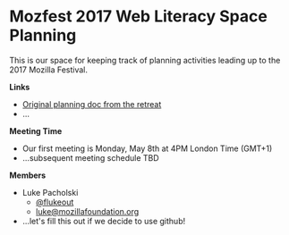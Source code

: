 # Mozfest 2017 Web Literacy Space Planning

This is our space for keeping track of planning activities leading up to the 2017 Mozilla Festival.


**Links**

* [Original planning doc from the retreat](https://docs.google.com/document/d/12rpJ4XkOHL2FTMkNeErBJFk6W-gMaJUd1smwFzlxjMk/edit)
* ...

**Meeting Time**

* Our first meeting is Monday, May 8th at 4PM London Time (GMT+1)
* ...subsequent meeting schedule TBD

**Members**

* Luke Pacholski
  * [@flukeout](https://github.com/flukeout)
  * [luke@mozillafoundation.org](mailto:luke@mozillafoundation.org)
* ...let's fill this out if we decide to use github!
